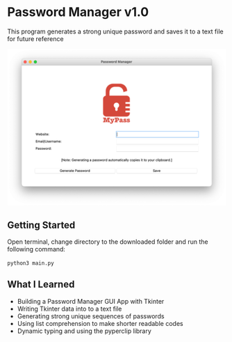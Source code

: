 # Password Manager v1.0
This program generates a strong unique password and saves it to a text file for future reference

![Password Manager App](https://github.com/piyasamyak/Password-Generator-v1.0/blob/main/App.png)

## Getting Started
Open terminal, change directory to the downloaded folder and run the following command:

`python3 main.py`

## What I Learned
* Building a Password Manager GUI App with Tkinter
* Writing Tkinter data into to a text file
* Generating strong unique sequences of passwords
* Using list comprehension to make shorter readable codes
* Dynamic typing and using the pyperclip library


